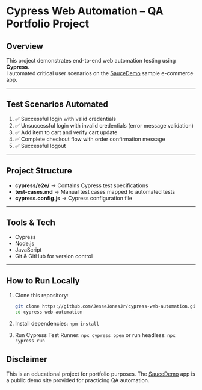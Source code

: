 # Cypress Web Automation – QA Portfolio Project

## Overview
This project demonstrates end-to-end web automation testing using **Cypress**.  
I automated critical user scenarios on the [SauceDemo](https://www.saucedemo.com/) sample e-commerce app.

---

## Test Scenarios Automated
1. ✅ Successful login with valid credentials  
2. ✅ Unsuccessful login with invalid credentials (error message validation)  
3. ✅ Add item to cart and verify cart update  
4. ✅ Complete checkout flow with order confirmation message
5. ✅ Successful logout

---

## Project Structure
- **cypress/e2e/** → Contains Cypress test specifications  
- **test-cases.md** → Manual test cases mapped to automated tests  
- **cypress.config.js** → Cypress configuration file  

---

## Tools & Tech
- Cypress  
- Node.js  
- JavaScript  
- Git & GitHub for version control  

---

## How to Run Locally
1. Clone this repository:
   ```bash
   git clone https://github.com/JesseJonesJr/cypress-web-automation.git
   cd cypress-web-automation
2. Install dependencies:
   ``` npm install ```
      
3. Run Cypress Test Runner:
``` npx cypress open ```
   or run headless:
``` npx cypress run ```

## Disclaimer

This is an educational project for portfolio purposes.
The [SauceDemo](https://www.saucedemo.com/) app is a public demo site provided for practicing QA automation.
